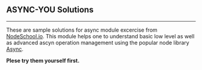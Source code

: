 ## ASYNC-YOU Solutions

---

These are sample solutions for async module excercise from [NodeSchool.io](https://nodeschool.io/#async-you "NodeSchool.io").
This module helps one to understand basic low level as well as advanced ascyn operation management using the popular node library
[Async](https://caolan.github.io/async/v3/ "Async").

**Plese try them yourself first.**
